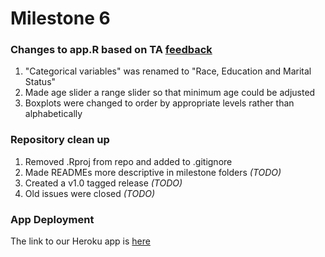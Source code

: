 # Milestone 6

### Changes to app.R based on TA [feedback](https://github.com/STAT547-UBC-2019-20/group_06/issues/83)

1. "Categorical variables" was renamed to "Race, Education and Marital Status"  
2. Made age slider a range slider so that minimum age could be adjusted  
3. Boxplots were changed to order by appropriate levels rather than alphabetically

### Repository clean up
1. Removed .Rproj from repo and added to .gitignore 
2. Made READMEs more descriptive in milestone folders _(TODO)_
3. Created a v1.0 tagged release  _(TODO)_
4. Old issues were closed  _(TODO)_

### App Deployment 

The link to our Heroku app is [here]()
  
